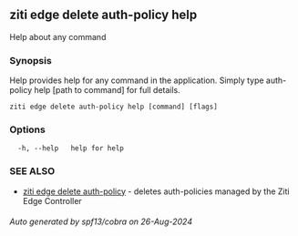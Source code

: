 ## ziti edge delete auth-policy help

Help about any command

### Synopsis

Help provides help for any command in the application.
Simply type auth-policy help [path to command] for full details.

```
ziti edge delete auth-policy help [command] [flags]
```

### Options

```
  -h, --help   help for help
```

### SEE ALSO

* [ziti edge delete auth-policy](../auth-policy.md)	 - deletes auth-policies managed by the Ziti Edge Controller

###### Auto generated by spf13/cobra on 26-Aug-2024
